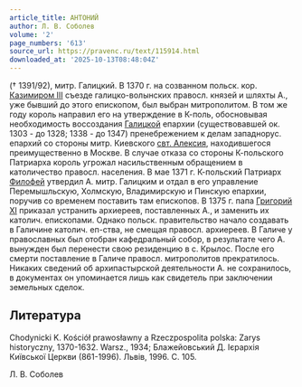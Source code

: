 ```yaml
---
article_title: АНТОНИЙ
author: Л. В. Соболев
volume: '2'
page_numbers: '613'
source_url: https://pravenc.ru/text/115914.html
downloaded_at: '2025-10-13T08:48:04Z'
---
```


(† 1391/92), митр. Галицкий. В 1370 г. на созванном польск. кор. [Казимиром III](<https://pravenc.ru/text/Казимиром III.html>) съезде галицко-волынских правосл. князей и шляхты А., уже бывший до этого епископом, был выбран митрополитом. В том же году король направил его на утверждение в К-поль, обосновывая необходимость воссоздания [Галицкой](https://pravenc.ru/text/Галицкой.html) епархии (существовавшей ок. 1303 - до 1328; 1338 - до 1347) пренебрежением к делам западнорус. епархий со стороны митр. Киевского [свт. Алексия](<https://pravenc.ru/text/свт  Алексия.html>), находившегося преимущественно в Москве. В случае отказа со стороны К-польского Патриарха король угрожал насильственным обращением в католичество правосл. населения. В мае 1371 г. К-польский Патриарх [Филофей](https://pravenc.ru/text/Филофей.html) утвердил А. митр. Галицким и отдал в его управление Перемышльскую, Холмскую, Владимирскую и Пинскую епархии, поручив со временем поставить там епископов. В 1375 г. папа [Григорий XI](<https://pravenc.ru/text/Григорий XI.html>) приказал устранить архиереев, поставленных А., и заменить их католич. епископами. Однако польск. правительство начало создавать в Галичине католич. еп-ства, не смещая правосл. архиереев. В Галиче у православных был отобран кафедральный собор, в результате чего А. вынужден был перенести свою резиденцию в с. Крылос. После его смерти поставление в Галиче правосл. митрополитов прекратилось. Никаких сведений об архипастырской деятельности А. не сохранилось, в документах он упоминается лишь как свидетель при заключении земельных сделок.

## Литература

Chodynicki K. Kościół prawosławny a Rzeczpospolita polska: Zarys historyczny, 1370-1632. Warsz., 1934; Блажейовський Д. Iєрархiя Киïвськоï Церкви (861-1996). Львiв, 1996. С. 105.

Л. В. Соболев
